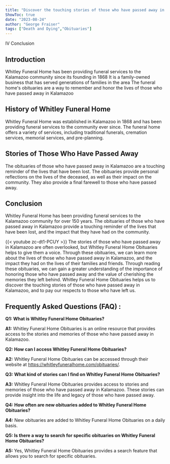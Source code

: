 ```yaml
---
title: "Discover the touching stories of those who have passed away in Kalamazoo with Whitley Funeral Home Obituaries"
ShowToc: true 
date: "2023-08-24"
author: "George Fraiser" 
tags: ["Death and Dying","Obituaries"]
---
```

IV Conclusion

## Introduction

Whitley Funeral Home has been providing funeral services to the Kalamazoo community since its founding in 1868 It is a family-owned business that has served generations of families in the area The funeral home's obituaries are a way to remember and honor the lives of those who have passed away in Kalamazoo 

## History of Whitley Funeral Home

Whitley Funeral Home was established in Kalamazoo in 1868 and has been providing funeral services to the community ever since. The funeral home offers a variety of services, including traditional funerals, cremation services, memorial services, and pre-planning. 

## Stories of Those Who Have Passed Away

The obituaries of those who have passed away in Kalamazoo are a touching reminder of the lives that have been lost. The obituaries provide personal reflections on the lives of the deceased, as well as their impact on the community. They also provide a final farewell to those who have passed away. 

## Conclusion

Whitley Funeral Home has been providing funeral services to the Kalamazoo community for over 150 years. The obituaries of those who have passed away in Kalamazoo provide a touching reminder of the lives that have been lost, and the impact that they have had on the community.

{{< youtube zc-dt1-PCUY >}} 
The stories of those who have passed away in Kalamazoo are often overlooked, but Whitley Funeral Home Obituaries helps to give them a voice. Through these obituaries, we can learn more about the lives of those who have passed away in Kalamazoo, and the impact they had on the lives of their families and friends. Through reading these obituaries, we can gain a greater understanding of the importance of honoring those who have passed away and the value of cherishing the memories they left behind. Whitley Funeral Home Obituaries helps us to discover the touching stories of those who have passed away in Kalamazoo, and to pay our respects to those who have left us.

## Frequently Asked Questions (FAQ) :
**Q1: What is Whitley Funeral Home Obituaries?**

**A1:** Whitley Funeral Home Obituaries is an online resource that provides access to the stories and memories of those who have passed away in Kalamazoo.

**Q2: How can I access Whitley Funeral Home Obituaries?**

**A2:** Whitley Funeral Home Obituaries can be accessed through their website at https://whitleyfuneralhome.com/obituaries/.

**Q3: What kind of stories can I find on Whitley Funeral Home Obituaries?**

**A3:** Whitley Funeral Home Obituaries provides access to stories and memories of those who have passed away in Kalamazoo. These stories can provide insight into the life and legacy of those who have passed away.

**Q4: How often are new obituaries added to Whitley Funeral Home Obituaries?**

**A4:** New obituaries are added to Whitley Funeral Home Obituaries on a daily basis.

**Q5: Is there a way to search for specific obituaries on Whitley Funeral Home Obituaries?**

**A5:** Yes, Whitley Funeral Home Obituaries provides a search feature that allows you to search for specific obituaries.




